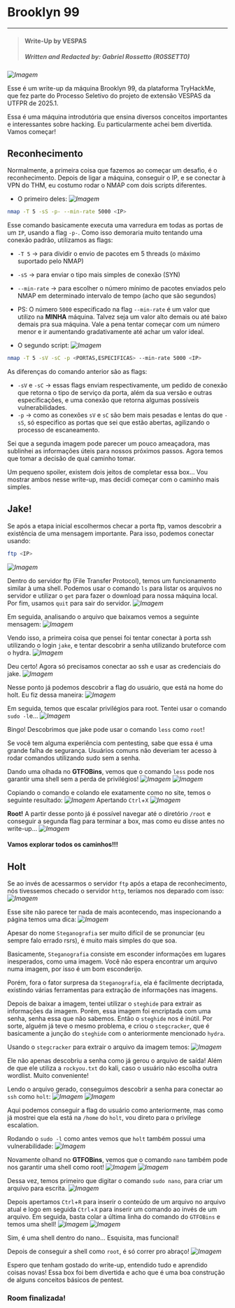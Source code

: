 # Brooklyn 99

---

>#### Write-Up by VESPAS 
>##### ***Written and Redacted by:*** Gabriel Rossetto (R0SSETT0)

_![Imagem](imagens/Brooklyn-Nine-Nine.jpg)_

Esse é um write-up da máquina Brooklyn 99, da plataforma TryHackMe, que fez parte do Processo Seletivo do projeto de extensão VESPAS da UTFPR de 2025.1.

Essa é uma máquina introdutória que ensina diversos conceitos importantes e interessantes sobre hacking. Eu particularmente achei bem divertida. Vamos começar!

## Reconhecimento

Normalmente, a primeira coisa que fazemos ao começar um desafio, é o reconhecimento. Depois de ligar a máquina, conseguir o IP, e se conectar à VPN do THM, eu costumo rodar o NMAP com dois scripts diferentes.

- O primeiro deles:
_![Imagem](imagens/nmap1.png)_

``` bash
nmap -T 5 -sS -p- --min-rate 5000 <IP>
```
Esse comando basicamente executa uma varredura em todas as portas de um ``IP``, usando a flag ``-p-``. Como isso demoraria muito tentando uma conexão padrão, utilizamos as flags:
- ``-T 5`` -> para dividir o envio de pacotes em 5 threads (o máximo suportado pelo NMAP)
- ``-sS`` -> para enviar o tipo mais simples de conexão (SYN)
- ``--min-rate`` -> para escolher o número mínimo de pacotes enviados pelo NMAP em determinado intervalo de tempo (acho que são segundos)

- PS: O número ``5000`` especificado na flag ``--min-rate`` é um valor que utilizo na **MINHA** máquina. Talvez seja um valor alto demais ou até baixo demais pra sua máquina. Vale a pena tentar começar com um número menor e ir aumentando gradativamente até achar um valor ideal.

- O segundo script:
_![Imagem](imagens/nmap2.png)_

``` bash
nmap -T 5 -sV -sC -p <PORTAS,ESPECIFICAS> --min-rate 5000 <IP>
```
As diferenças do comando anterior são as flags:
- ``-sV`` e ``-sC`` -> essas flags enviam respectivamente, um pedido de conexão que retorna o tipo de serviço da porta, além da sua versão e outras especificações, e uma conexão que retorna algumas possíveis vulnerabilidades.
- ``-p`` -> como as conexões ``sV`` e ``sC`` são bem mais pesadas e lentas do que ``-sS``, só especifico as portas que sei que estão abertas, agilizando o processo de escaneamento.

Sei que a segunda imagem pode parecer um pouco ameaçadora, mas sublinhei as informações úteis para nossos próximos passos. Agora temos que tomar a decisão de qual caminho tomar.

Um pequeno spoiler, existem dois jeitos de completar essa box... Vou mostrar ambos nesse write-up, mas decidi começar com o caminho mais simples.

## Jake!

Se após a etapa inicial escolhermos checar a porta ftp, vamos descobrir a existência de uma mensagem importante. Para isso, podemos conectar usando:
``` bash
ftp <IP>
```
_![Imagem](imagens/ftp_login.png)_

Dentro do servidor ftp (File Transfer Protocol), temos um funcionamento similar à uma shell. Podemos usar o comando ``ls`` para listar os arquivos no servidor e utilizar o ``get`` para fazer o download para nossa máquina local. Por fim, usamos ``quit`` para sair do servidor.
_![Imagem](imagens/ftp_ops.png)_

Em seguida, analisando o arquivo que baixamos vemos a seguinte mensagem:
_![Imagem](imagens/note_to_jake.png)_

Vendo isso, a primeira coisa que pensei foi tentar conectar à porta ssh utilizando o login ``jake``, e tentar descobrir a senha utilizando bruteforce com o hydra.
_![Imagem](imagens/jake_pass_bf.png)_

Deu certo! Agora só precisamos conectar ao ssh e usar as credenciais do jake.
_![Imagem](imagens/shell_jake.png)_

Nesse ponto já podemos descobrir a flag do usuário, que está na home do holt. Eu fiz dessa maneira:
_![Imagem](imagens/jake_userflag.png)_

Em seguida, temos que escalar privilégios para root. Tentei usar o comando ``sudo -l``e...
_![Imagem](imagens/jake_sudo.png)_

Bingo! Descobrimos que jake pode usar o comando ``less`` como ``root``!

Se você tem alguma experiência com pentesting, sabe que essa é uma grande falha de segurança. Usuários comuns não deveriam ter acesso à rodar comandos utilizando sudo sem a senha.

Dando uma olhada no **GTFOBins**, vemos que o comando ``less`` pode nos garantir uma shell sem a perda de privilégios!
_![Imagem](imagens/jake_gtfobins1.png)_
_![Imagem](imagens/jake_gtfobins2.png)_

Copiando o comando e colando ele exatamente como no site, temos o seguinte resultado:
_![Imagem](imagens/jake_esca1.png)_
Apertando ``Ctrl``+``X``
_![Imagem](imagens/jake_root.png)_

**Root!** A partir desse ponto já é possível navegar até o diretório ``/root`` e conseguir a segunda flag para terminar a box, mas como eu disse antes no write-up...
_![Imagem](imagens/jake_root2.png)_

#### Vamos explorar todos os caminhos!!!

## Holt
Se ao invés de acessarmos o servidor ``ftp`` após a etapa de reconhecimento, nós tivessemos checado o servidor ``http``, teríamos nos deparado com isso:
_![Imagem](imagens/http.png)_

Esse site não parece ter nada de mais acontecendo, mas inspecionando a página temos uma dica:
_![Imagem](imagens/steganoano.png)_

Apesar do nome ``Steganografia`` ser muito difícil de se pronunciar (eu sempre falo errado rsrs), é muito mais simples do que soa.

Basicamente, ``Steganografia`` consiste em esconder informações em lugares inesperados, como uma imagem. Você não espera encontrar um arquivo numa imagem, por isso é um bom esconderijo.

Porém, fora o fator surpresa da ``Steganografia``, ela é facilmente decriptada, existindo várias ferramentas para extração de informações nas imagens.

Depois de baixar a imagem, tentei utilizar o ``steghide`` para extrair as informações da imagem. Porém, essa imagem foi encriptada com uma senha, senha essa que não sabemos.
Então o ``steghide`` nos é inútil. Por sorte, alguém já teve o mesmo problema, e criou o ``stegcracker``, que é basicamente a junção do ``steghide`` com o anteriormente mencionado ``hydra``.

Usando o ``stegcracker`` para extrair o arquivo da imagem temos:
_![Imagem](imagens/stegcracker.png)_

Ele não apenas descobriu a senha como já gerou o arquivo de saída! Além de que ele utiliza a ``rockyou.txt`` do kali, caso o usuário não escolha outra wordlist. Muito conveniente!

Lendo o arquivo gerado, conseguimos descobrir a senha para conectar ao ``ssh`` como ``holt``:
_![Imagem](imagens/holt_pass.png)_
_![Imagem](imagens/holt_shell.png)_

Aqui podemos conseguir a flag do usuário como anteriormente, mas como já mostrei que ela está na ``/home`` do ``holt``, vou direto para o privilege escalation.

Rodando o ``sudo -l`` como antes vemos que ``holt`` também possui uma vulnerabilidade:
_![Imagem](imagens/holt_sudo.png)_

Novamente olhand no **GTFOBins**, vemos que o comando ``nano`` também pode nos garantir uma shell como root!
_![Imagem](imagens/gtfobins3.png)_
_![Imagem](imagens/gtfobins4.png)_

Dessa vez, temos primeiro que digitar o comando ``sudo nano``, para criar um arquivo para escrita.
_![Imagem](imagens/holt_esca.png)_

Depois apertamos ``Ctrl``+``R`` para inserir o conteúdo de um arquivo no arquivo atual e logo em seguida ``Ctrl``+``X`` para inserir um comando ao invés de um arquivo. Em seguida, basta colar a última linha do comando do ```GTFOBins``` e temos uma shell!
_![Imagem](imagens/holt_esca2.png)_
_![Imagem](imagens/holt_esca3.png)_

Sim, é uma shell dentro do nano... Esquisita, mas funcional!

Depois de conseguir a shell como ``root``, é só correr pro abraço!
_![Imagem](imagens/root_flag.png)_

Espero que tenham gostado do write-up, entendido tudo e aprendido coisas novas! Essa box foi bem divertida e acho que é uma boa construção de alguns conceitos básicos de pentest.
### Room finalizada!